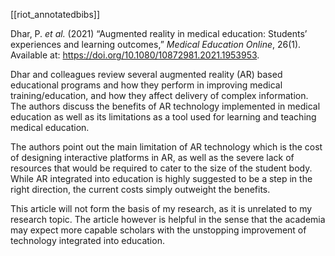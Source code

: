 [[riot_annotatedbibs]]

Dhar, P. _et al._ (2021) “Augmented reality in medical education: Students’ experiences and learning outcomes,” _Medical Education Online_, 26(1). Available at: https://doi.org/10.1080/10872981.2021.1953953.

Dhar and colleagues review several augmented reality (AR) based educational programs and how they perform in improving medical training/education, and how they affect delivery of complex information. The authors discuss the benefits of AR technology implemented in medical education as well as its limitations as a tool used for learning and teaching medical education.

The authors point out the main limitation of AR technology which is the cost of designing interactive platforms in AR, as well as the severe lack of resources that would be required to cater to the size of the student body. While AR integrated into education is highly suggested to be a step in the right direction, the current costs simply outweight the benefits.

This article will not form the basis of my research, as it is unrelated to my research topic. The article however is helpful in the sense that the academia may expect more capable scholars with the unstopping improvement of technology integrated into education.  